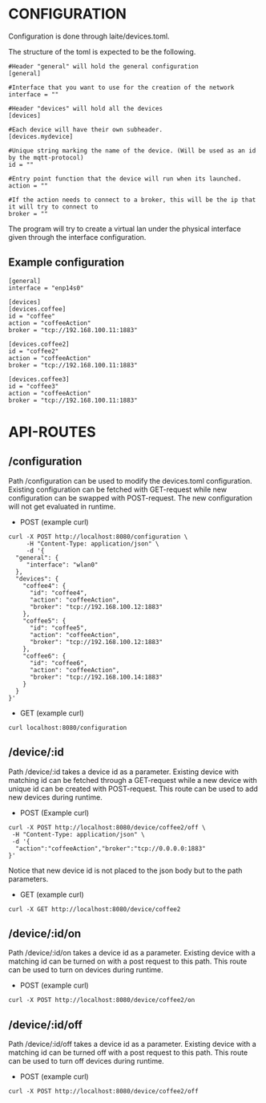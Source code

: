 # CONFIGURATION

Configuration is done through laite/devices.toml.

The structure of the toml is expected to be the following.

```
#Header "general" will hold the general configuration
[general]

#Interface that you want to use for the creation of the network
interface = ""  

#Header "devices" will hold all the devices 
[devices]

#Each device will have their own subheader.
[devices.mydevice]

#Unique string marking the name of the device. (Will be used as an id by the mqtt-protocol)
id = "" 

#Entry point function that the device will run when its launched.
action = ""

#If the action needs to connect to a broker, this will be the ip that it will try to connect to
broker = ""
```

The program will try to create a virtual lan under the physical interface given through the interface configuration.


## Example configuration

```
[general]
interface = "enp14s0" 

[devices]
[devices.coffee]
id = "coffee"
action = "coffeeAction"
broker = "tcp://192.168.100.11:1883"

[devices.coffee2]
id = "coffee2"
action = "coffeeAction"
broker = "tcp://192.168.100.11:1883"

[devices.coffee3]
id = "coffee3"
action = "coffeeAction"
broker = "tcp://192.168.100.11:1883"
```


# API-ROUTES

## /configuration

Path /configuration can be used to modify the devices.toml configuration.
Existing configuration can be fetched with GET-request while new configuration can be swapped with POST-request. The new configuration will not get evaluated in runtime.

* POST (example curl)
```
curl -X POST http://localhost:8080/configuration \
     -H "Content-Type: application/json" \
     -d '{
  "general": {
     "interface": "wlan0"
  },
  "devices": {
    "coffee4": {
      "id": "coffee4",
      "action": "coffeeAction",
      "broker": "tcp://192.168.100.12:1883"
    },
    "coffee5": {
      "id": "coffee5",
      "action": "coffeeAction",
      "broker": "tcp://192.168.100.12:1883"
    },
    "coffee6": {
      "id": "coffee6",
      "action": "coffeeAction",
      "broker": "tcp://192.168.100.14:1883"
    }
  }
}'
```
* GET (example curl)

``` 
curl localhost:8080/configuration
```
## /device/:id
 
Path /device/:id takes a device id as a parameter. Existing device with matching id can be fetched through a GET-request while a new device with unique id can be created with POST-request. This route can be used to add new devices during runtime.

* POST (Example curl)

``` 
curl -X POST http://localhost:8080/device/coffee2/off \
 -H "Content-Type: application/json" \
 -d '{
  "action":"coffeeAction","broker":"tcp://0.0.0.0:1883"
}'
``` 
Notice that new device id is not placed to the json body but to the path parameters.

* GET (example curl)
  
```
curl -X GET http://localhost:8080/device/coffee2
```


## /device/:id/on

Path /device/:id/on takes a device id as a parameter. Existing device with a matching id can be turned on with a post request to this path. This route can be used to turn on devices during runtime.

* POST (example curl)
```
curl -X POST http://localhost:8080/device/coffee2/on
```

## /device/:id/off

Path /device/:id/off takes a device id as a parameter. Existing device with a matching id can be turned off with a post request to this path. This route can be used to turn off devices during runtime.

* POST (example curl)
```
curl -X POST http://localhost:8080/device/coffee2/off
```



